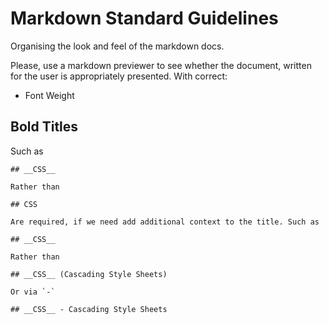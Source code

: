 # Markdown Standard Guidelines
Organising the look and feel of the markdown docs.

Please, use a markdown previewer to see whether the document, written for the user is appropriately presented. With correct:

- Font Weight

## __Bold Titles__

 Such as 

 ```
 ## __CSS__
 
 Rather than

 ## CSS

 Are required, if we need add additional context to the title. Such as

 ## __CSS__
 
 Rather than

 ## __CSS__ (Cascading Style Sheets)

 Or via `-`

 ## __CSS__ - Cascading Style Sheets
 ```